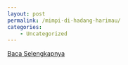 ```yaml
---
layout: post
permalink: /mimpi-di-hadang-harimau/
categories:
    - Uncategorized
---
```


[Baca Selengkapnya](/06)